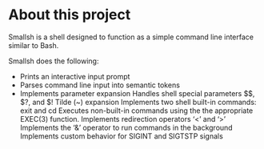 # About this project
Smallsh is a shell designed to function as a simple command line interface similar to Bash.

Smallsh does the following:

* Prints an interactive input prompt
* Parses command line input into semantic tokens
* Implements parameter expansion
Handles shell special parameters $$, $?, and $!
Tilde (~) expansion
Implements two shell built-in commands: exit and cd
Executes non-built-in commands using the the appropriate EXEC(3) function.
Implements redirection operators ‘<’ and ‘>’
Implements the ‘&’ operator to run commands in the background
Implements custom behavior for SIGINT and SIGTSTP signals

